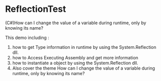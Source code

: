 # ReflectionTest
(C#)How can I change the value of a variable during runtime, only by knowing its name?  


This demo including :
1. how to get Type information in runtime by using the System.Reflection dll.
2. how to Access Executing Assembly and get more information
3. how to instantiate a object by using the System.Reflection dll.
4. Also cover the theme How can I change the value of a variable during runtime, only by knowing its name?  
